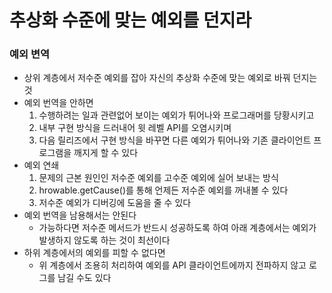 # 추상화 수준에 맞는 예외를 던지라

### 예외 변역
  - 상위 계층에서 저수준 예외를 잡아 자신의 추상화 수준에 맞는 예외로 바꿔 던지는것
  - 예외 번역을 안하면
    1. 수행하려는 일과 관련없어 보이는 예외가 튀어나와 프로그래머를 당황시키고
    2. 내부 구현 방식을 드러내어 윗 레벨 API를 오염시키며
    3. 다음 릴리즈에서 구현 방식을 바꾸면 다른 예외가 튀어나와 기존 클라이언트 프로그램을 깨지게 할 수 있다
  - 예외 연쇄
    1. 문제의 근본 원인인 저수준 예외를 고수준 예외에 실어 보내는 방식
    2. hrowable.getCause()를 통해 언제든 저수준 예외를 꺼내볼 수 있다
    3. 저수준 예외가 디버깅에 도움을 줄 수 있다
  - 예외 번역을 남용해서는 안된다
    - 가능하다면 저수준 메서드가 반드시 성공하도록 하여 아래 계층에서는 예외가 발생하지 않도록 하는 것이 최선이다
  - 하위 계층에서의 예외를 피할 수 없다면
    - 위 계층에서 조용히 처리하여 예외를 API 클라이언트에까지 전파하지 않고 로그를 남길 수도 있다
